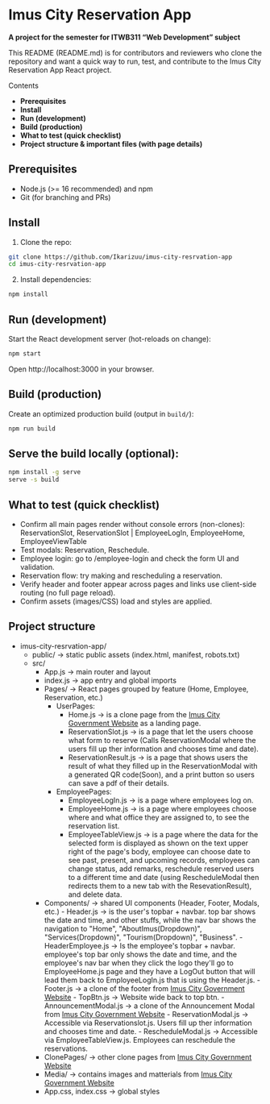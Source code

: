 
# Imus City Reservation App
**A project for the semester for ITWB311 “Web Development” subject**

This README (README.md) is for contributors and reviewers who clone the repository and want a quick way to run, test, and contribute to the Imus City Reservation App React project.

Contents
- **Prerequisites**
- **Install**
- **Run (development)**
- **Build (production)**
- **What to test (quick checklist)**
- **Project structure & important files (with page details)**

## Prerequisites
- Node.js (>= 16 recommended) and npm
- Git (for branching and PRs)

## Install
1. Clone the repo:

```bash
git clone https://github.com/Ikarizuu/imus-city-resrvation-app
cd imus-city-resrvation-app
```

2. Install dependencies:

```bash
npm install
```

## Run (development)

Start the React development server (hot-reloads on change):

```bash
npm start
```

Open http://localhost:3000 in your browser.

## Build (production)

Create an optimized production build (output in `build/`):

```bash
npm run build
```

## Serve the build locally (optional):

```bash
npm install -g serve
serve -s build
```

## What to test (quick checklist)
- Confirm all main pages render without console errors (non-clones): ReservationSlot, ReservationSlot | EmployeeLogIn, EmployeeHome, EmployeeViewTable
- Test modals: Reservation, Reschedule.
- Employee login: go to /employee-login and check the form UI and validation.
- Reservation flow: try making and rescheduling a reservation.
- Verify header and footer appear across pages and links use client-side routing (no full page reload).
- Confirm assets (images/CSS) load and styles are applied.

## Project structure
- imus-city-resrvation-app/
	- public/ -> static public assets (index.html, manifest, robots.txt)
	- src/
		- App.js -> main router and layout
		- index.js -> app entry and global imports
		- Pages/ -> React pages grouped by feature (Home, Employee, Reservation, etc.)
  			- UserPages:
	  			- Home.js -> is a clone page from the [Imus City Government Website](https://www.cityofimus.gov.ph/home) as a landing page.
	    		- ReservationSlot.js -> is a page that let the users choose what form to reserve (Calls ReservationModal where the users fill up ther information and chooses time and date).
	      		- ReservationResult.js -> is a page that shows users the result of what they filled up in the ReservationModal with a generated QR code(Soon), and a print button so users can save a pdf of their details.
         	- EmployeePages:
          		- EmployeeLogIn.js -> is a page where employees log on.
            	- EmployeeHome.js -> is a page where employees choose where and what office they are assigned to, to see the reservation list.
             	- EmployeeTableView.js -> is a page where the data for the selected form is displayed as shown on the text upper right of the page's body, employee can choose date to see past, present, and upcoming records, employees can change status, add remarks, reschedule reserved users to a different time and date (using RescheduleModal then redirects them to a new tab with the ResevationResult), and delete data.
		- Components/ -> shared UI components (Header, Footer, Modals, etc.)
 				- Header.js -> is the user's topbar + navbar. top bar shows the date and time, and other stuffs, while the nav bar shows the navigation to "Home", "AboutImus(Dropdown)", "Services(Dropdown)", "Tourism(Dropdown)", "Business".
				- HeaderEmployee.js -> Is the employee's  topbar + navbar. employee's top bar only shows the date and time, and the employee's nav bar when they click the logo they'll go to EmployeeHome.js page and they have a LogOut button that will lead them back to EmployeeLogIn.js that is using the Header.js.
				- Footer.js -> a clone of the footer from [Imus City Government Website](https://www.cityofimus.gov.ph/home)
				- TopBtn.js -> Website wide back to top btn.
				- AnnouncementModal.js -> a clone of the Announcement Modal from [Imus City Government Website](https://www.cityofimus.gov.ph/home)
				- ReservationModal.js -> Accessible via Reservationslot.js. Users fill up ther information and chooses time and date.
				- RescheduleModal.js -> Accessible via EmployeeTableView.js. Employees can reschedule the reservations.	
		- ClonePages/ -> other clone pages from [Imus City Government Website](https://www.cityofimus.gov.ph/home)
		- Media/ -> contains images and matterials from [Imus City Government Website](https://www.cityofimus.gov.ph/home)
		- App.css, index.css -> global styles
